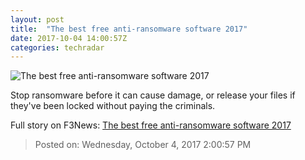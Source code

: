 ```yaml
---
layout: post
title:  "The best free anti-ransomware software 2017"
date: 2017-10-04 14:00:57Z
categories: techradar
---
```


![The best free anti-ransomware software 2017](http://cdn.mos.cms.futurecdn.net/S4WH2LuGtoMSnys4KXAhcc-1200-80.jpg)

Stop ransomware before it can cause damage, or release your files if they've been locked without paying the criminals.


Full story on F3News: [The best free anti-ransomware software 2017](http://www.f3nws.com/n/AryUmB)

> Posted on: Wednesday, October 4, 2017 2:00:57 PM
